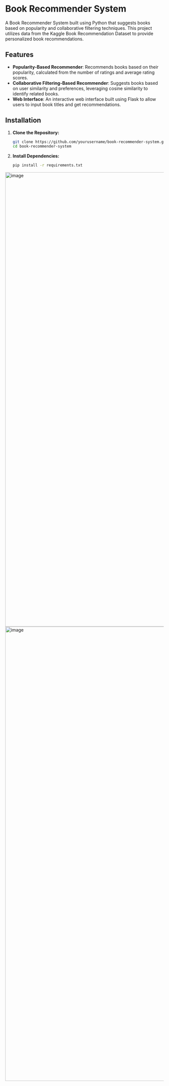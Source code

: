 # Book Recommender System
A Book Recommender System built using Python that suggests books based on popularity and collaborative filtering techniques. This project utilizes data from the Kaggle Book Recommendation Dataset to provide personalized book recommendations.

## **Features**
- **Popularity-Based Recommender**: Recommends books based on their popularity, calculated from the number of ratings and average rating scores.
- **Collaborative Filtering-Based Recommender**: Suggests books based on user similarity and preferences, leveraging cosine similarity to identify related books.
- **Web Interface**: An interactive web interface built using Flask to allow users to input book titles and get recommendations.
  
## **Installation**

1. **Clone the Repository:**

   ```bash
   git clone https://github.com/yourusername/book-recommender-system.git
   cd book-recommender-system
   ```
2. **Install Dependencies:**

   ```bash
   pip install -r requirements.txt
   ```
<img width="1440" alt="image" src="https://github.com/user-attachments/assets/60a7bcc9-e6fa-4140-bee8-164ef875639c">
<img width="1440" alt="image" src="https://github.com/user-attachments/assets/86454102-0220-49fc-aed0-dee4d0e69ec7">





